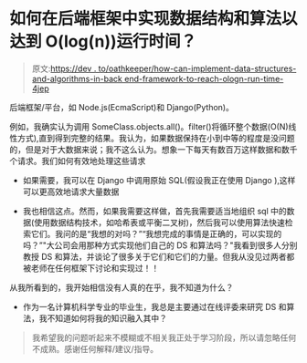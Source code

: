 # 如何在后端框架中实现数据结构和算法以达到 O(log(n))运行时间？

> 原文:[https://dev . to/oathkeeper/how-can-implement-data-structures-and-algorithms-in-back end-framework-to-reach-ologn-run-time-4jep](https://dev.to/oathkeeper/how-can-we-implement-data-structures-and-algorithms-in-backend-frameworks-to-reach-ologn-run-time--4jep)

后端框架/平台，如 Node.js(EcmaScript)和 Django(Python)。

例如，我确实认为调用 SomeClass.objects.all()。filter()将循环整个数据(O(N)线性方式),直到得到完整的结果。我认为，如果数据保持在小到中等的程度是没问题的，但是对于大数据来说；我不这么认为。想象一下每天有数百万这样数据和数千个请求。我们如何有效地处理这些请求

*   如果需要，我可以在 Django 中调用原始 SQL(假设我正在使用 Django ),这样可以更高效地请求大量数据

*   我也相信这点。然而，如果我需要这样做，首先我需要适当地组织 sql 中的数据(使用数据结构技术，如哈希表或平衡二叉树)，然后我可以使用算法快速检索它们。我问的是“我想的对吗？”“我想完成的事情是正确的，可以实现的吗？”"大公司会用那种方式实现他们自己的 DS 和算法吗？"我看到很多人分别教授 DS 和算法，并谈论了很多关于它们和它们的力量。但我从没见过两者都被老师在任何框架下讨论和实现过！！

从我所看到的，我开始相信没有人真的在乎，我不知道为什么？

*   作为一名计算机科学专业的毕业生，我总是主要通过在线评委来研究 DS 和算法，我不知道如何将我的知识融入其中？

> 我希望我的问题听起来不模糊或不相关我正处于学习阶段，所以请忽略任何不成熟。感谢任何解释/建议/指导。
